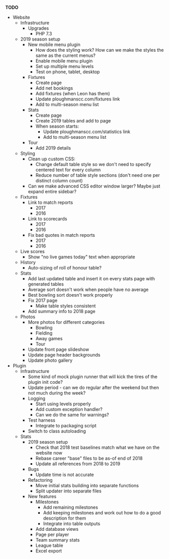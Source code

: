 __TODO__
* Website
    * Infrastructure
        * Upgrades
            * PHP 7.3
    * 2019 season setup
        * New mobile menu plugin
            * How does the styling work? How can we make the styles the same as the current menus?
            * Enable mobile menu plugin
            * Set up multiple menu levels
            * Test on phone, tablet, desktop
        * Fixtures
            * Create page
            * Add net bookings
            * Add fixtures (when Leon has them)
            * Update ploughmanscc.com/fixtures link
            * Add to multi-season menu list
        * Stats
            * Create page
            * Create 2019 tables and add to page
            * When season starts:
                * Update ploughmanscc.com/statistics link
                * Add to multi-season menu list
        * Tour
            * Add 2019 details
    * Styling
        * Clean up custom CSS:
            * Change default table style so we don't need to specify centered text for every column
            * Reduce number of table style sections (don't need one per distinct column count)
        * Can we make advanced CSS editor window larger? Maybe just expand entire sidebar?
    * Fixtures
        * Link to match reports
            * 2017
            * 2016
        * Link to scorecards
            * 2017
            * 2016
        * Fix bad quotes in match reports
            * 2017
            * 2016
    * Live scores
        * Show "no live games today" text when appropriate
    * History
        * Auto-sizing of roll of honour table?
    * Stats
        * Add last updated table and insert it on every stats page with generated tables
        * Average sort doesn't work when people have no average
        * Best bowling sort doesn't work properly
        * Fix 2017 page
            * Make table styles consistent
        * Add summary info to 2018 page
    * Photos
        * More photos for different categories
            * Bowling
            * Fielding
            * Away games
            * Tour
        * Update front page slideshow
        * Update page header backgrounds
        * Update photo gallery
* Plugin
    * Infrastructure
        * Some kind of mock plugin runner that will kick the tires of the plugin init code?
        * Update period - can we do regular after the weekend but then not much during the week?
        * Logging
            * Start using levels properly
            * Add custom exception handler?
            * Can we do the same for warnings?
        * Test harness
            * Integrate to packaging script
        * Switch to class autoloading
    * Stats
        * 2019 season setup
            * Check that 2018 test baselines match what we have on the website now
            * Rebase career "base" files to be as-of end of 2018
            * Update all references from 2018 to 2019
        * Bugs
            * Update time is not accurate
        * Refactoring
            * Move initial stats building into separate functions
            * Split updater into separate files
        * New features
            * Milestones
                * Add remaining milestones
                * Add keeping milestones and work out how to do a good description for them
                * Integrate into table outputs
            * Add database views
            * Page per player
            * Team summary stats
            * League table
            * Excel export
